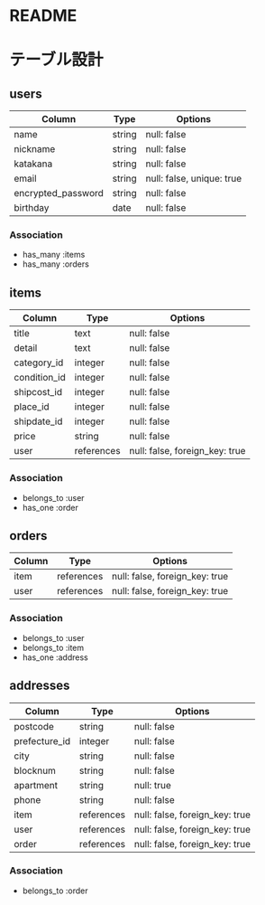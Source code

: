 # README
# テーブル設計

## users

|Column              |Type    |Options                    |
|--------------------|--------|---------------------------|
| name               | string | null: false               |
| nickname           | string | null: false               |
| katakana           | string | null: false               |
| email              | string | null: false, unique: true |
| encrypted_password | string | null: false               |
| birthday           | date   | null: false               |


### Association
- has_many :items
- has_many :orders


## items

|Column            |Type        |Options                         |
|------------------|------------|--------------------------------|
| title            | text       | null: false                    |
| detail           | text       | null: false                    |
| category_id      | integer    | null: false                    |
| condition_id     | integer    | null: false                    |
| shipcost_id      | integer    | null: false                    |
| place_id         | integer    | null: false                    |
| shipdate_id      | integer    | null: false                    |
| price            | string     | null: false                    |
| user             | references | null: false, foreign_key: true |


### Association
- belongs_to :user
- has_one :order


## orders

|Column |Type        |Options                         |
|-------|------------|--------------------------------|
| item  | references | null: false, foreign_key: true |
| user  | references | null: false, foreign_key: true |


### Association
- belongs_to :user
- belongs_to :item
- has_one :address


## addresses

|Column          |Type        |Options                         |
|----------------|------------|--------------------------------|
| postcode       | string     | null: false                    |
| prefecture_id  | integer    | null: false                    |
| city           | string     | null: false                    |
| blocknum       | string     | null: false                    |
| apartment      | string     | null: true                     |
| phone          | string     | null: false                    |
| item           | references | null: false, foreign_key: true |
| user           | references | null: false, foreign_key: true |
| order          | references | null: false, foreign_key: true |


### Association
- belongs_to :order

